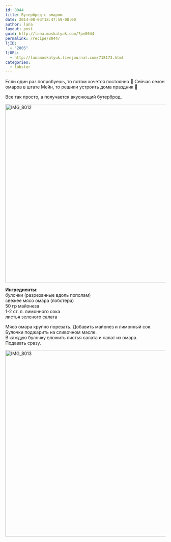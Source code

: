 ```yaml
---
id: 8044
title: Бутерброд с омаром
date: 2014-08-03T18:47:59-08:00
author: lana
layout: post
guid: http://lana.moskalyuk.com/?p=8044
permalink: /recipe/8044/
ljID:
  - "2805"
ljURL:
  - http://lanamoskalyuk.livejournal.com/718173.html
categories:
  - lobster
---
```

Если один раз попробуешь, то потом хочется постоянно 🙂 Сейчас сезон омаров в штате Мейн, то решили устроить дома праздник 🙂

Все так просто, а получается вкуснющий бутерброд. 

[<img loading="lazy" src="https://farm6.staticflickr.com/5585/14627271050_f40b4fa503_c.jpg" width="800" height="559" alt="IMG_8012" />](https://www.flickr.com/photos/67405678@N00/14627271050 "IMG_8012 by lana.moskalyuk, on Flickr")

**Ингредиенты**:  
булочки (разрезанные вдоль пополам)  
свежее мясо омара (лобстера)  
50 гр майонеза  
1-2 ст. л. лимонного сока  
листья зеленого салата 

Мясо омара крупно порезать. Добавить майонез и лимонный сок.  
Булочки поджарить на сливочном масле.  
В каждую булочку вложить листья салата и салат из омара.  
Подавать сразу.

[<img loading="lazy" src="https://farm6.staticflickr.com/5554/14627350438_a76b17ebb6_c.jpg" width="800" height="584" alt="IMG_8013" />](https://www.flickr.com/photos/67405678@N00/14627350438 "IMG_8013 by lana.moskalyuk, on Flickr")